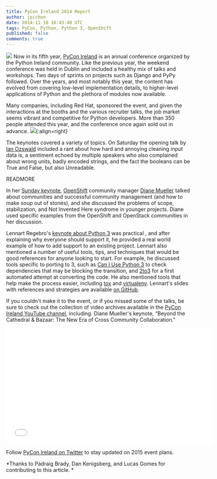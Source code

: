 ```yaml
---
title: PyCon Ireland 2014 Report
author: jpichon
date: 2014-11-10 16:43:40 UTC
tags: PyCon, Python, Python 3, OpenShift
published: false
comments: true
---
```


![](blog/pyconie-logo.png) Now in its fifth year, [PyCon Ireland](http://python.ie/pycon/2014) is an annual conference organized by the Python Ireland community. Like the previous year, the weekend conference was held in Dublin and included a healthy mix of talks and workshops. Two days of sprints on projects such as Django and PyPy followed. Over the years, and most notably this year, the content has evolved from covering low-level implementation details, to higher-level applications of Python and the plethora of modules now available. 

Many companies, including Red Hat, sponsored the event, and given the interactions at the booths and the various recruiter talks, the job market seems vibrant and competitive for Python developers. More than 350 people attended this year, and the conference once again sold out in advance. ![](blog/pyconie_keynote.jpg){:align=right}

The keynotes covered a variety of topics. On Saturday the opening talk by [Ian Ozswald](http://youtu.be/V1HkaTQYN54) included a rant about how hard and annoying cleaning input data is, a sentiment echoed by multiple speakers who also complained about wrong units, badly encoded strings, and the fact the booleans can be True and False, but also Unreadable. 

READMORE

In her [Sunday keynote](http://youtu.be/Hqy5Yks09ZQ), [OpenShift](https://www.openshift.com/) community manager [Diane Mueller](https://twitter.com/pythondj) talked about communities and successful community management  (and how to make soup out of stones), and she discussed the problems of scope, stabilization, and Not Invented Here syndrome in younger projects. Diane used specific examples from the OpenShift and OpenStack communities in  her discussion. 

Lennart Regebro's [keynote about Python 3](http://youtu.be/Tm_q5KPLaGk) was practical , and after explaining why everyone should support it, he provided a real world example of how to add  support to an existing project. Lennart also mentioned a number of useful tools, tips, and techniques that would be good references for anyone looking to start. For example, he discussed tools specific to porting to 3, such as [Can I Use Python 3](https://caniusepython3.com/) to check dependencies that may be blocking the transition, and [2to3](http://python3porting.com/2to3.html) for a first automated attempt at converting the code. He also mentioned tools that help make the process easier, including [tox](https://tox.readthedocs.org/en/latest/) and [virtualenv](http://virtualenv.readthedocs.org/en/latest/). Lennart's slides with references and strategies are available [on GitHub](https://github.com/regebro/BigBad3).

If you couldn't make it to the event, or if you missed some of the talks, be sure to check out the collection of video archives available in the [PyCon Ireland YouTube channel](https://www.youtube.com/user/pyconireland), including. Diane Mueller's keynote, “Beyond the Cathedral & Bazaar: The New Era of Cross Community Collaboration."
<iframe width="560" height="315" src="//www.youtube.com/embed/Hqy5Yks09ZQ?list=PLedkOvWdiOl3BQCpHphyslI3_vtpHRuj3" frameborder="0" allowfullscreen></iframe>

Follow [PyCon Ireland on Twitter](https://twitter.com/pyconireland) to stay updated on 2015 event plans.

*Thanks to Pádraig Brady, Dan Kenigsberg, and Lucas Gomes for contributing to this article. *